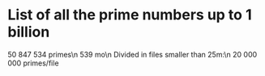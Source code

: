 # List of all the prime numbers up to 1 billion
50 847 534 primes\n
539 mo\n
Divided in files smaller than 25m:\n
20 000 000 primes/file
